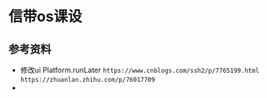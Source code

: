 # 信带os课设

## 参考资料
* 修改ui  Platform.runLater
`https://www.cnblogs.com/ssh2/p/7765199.html`
`https://zhuanlan.zhihu.com/p/76017709`
* 